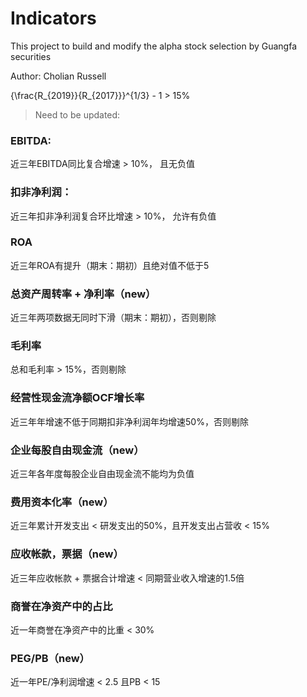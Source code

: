 # Indicators

This project to build and modify the alpha stock selection by Guangfa securities

Author:
Cholian
Russell



{\frac{R_{2019}}{R_{2017}}}^{1/3} - 1 > 15%


> Need to be updated:
### EBITDA:
 近三年EBITDA同比复合增速 > 10%， 且无负值
### 扣非净利润：
  近三年扣非净利润复合环比增速 > 10%， 允许有负值
### ROA
  近三年ROA有提升（期末：期初）且绝对值不低于5
### 总资产周转率 + 净利率（new）
  近三年两项数据无同时下滑（期末：期初），否则剔除
### 毛利率
  总和毛利率 > 15%，否则剔除
### 经营性现金流净额OCF增长率
  近三年年增速不低于同期扣非净利润年均增速50%，否则剔除
### 企业每股自由现金流（new）
  近三年各年度每股企业自由现金流不能均为负值
### 费用资本化率（new）
  近三年累计开发支出 < 研发支出的50%，且开发支出占营收 < 15%
### 应收帐款，票据（new）
  近三年应收帐款 + 票据合计增速 < 同期营业收入增速的1.5倍
### 商誉在净资产中的占比
  近一年商誉在净资产中的比重 < 30%
### PEG/PB（new）
  近一年PE/净利润增速 < 2.5 且PB < 15
  
